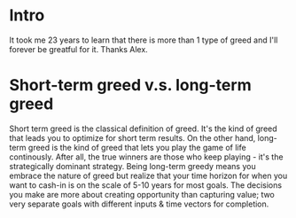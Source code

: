 # Intro
It took me 23 years to learn that there is more than 1 type of greed and I'll forever be greatful for it. Thanks Alex.

# Short-term greed v.s. long-term greed
Short term greed is the classical definition of greed. It's the kind of greed that leads you to optimize for short term results. On the other hand, long-term greed is the kind of greed that lets you play the game of life continously. After all, the true winners are those who keep playing - it's the strategically dominant strategy. Being long-term greedy means you embrace the nature of greed but realize that your time horizon for when you want to cash-in is on the scale of 5-10 years for most goals. The decisions you make are more about creating opportunity than capturing value; two very separate goals with different inputs & time vectors for completion.
